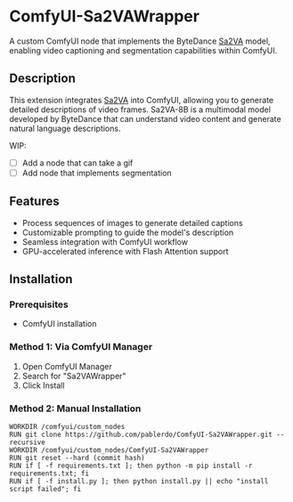 # ComfyUI-Sa2VAWrapper

A custom ComfyUI node that implements the ByteDance [Sa2VA](https://huggingface.co/ByteDance/Sa2VA-8B) model, enabling video captioning and segmentation capabilities within ComfyUI.

## Description

This extension integrates [Sa2VA](https://huggingface.co/ByteDance/Sa2VA-8B) into ComfyUI, allowing you to generate detailed descriptions of video frames. Sa2VA-8B is a multimodal model developed by ByteDance that can understand video content and generate natural language descriptions.

WIP:
- [ ] Add a node that can take a gif 
- [ ] Add node that implements segmentation

## Features

- Process sequences of images to generate detailed captions
- Customizable prompting to guide the model's description
- Seamless integration with ComfyUI workflow
- GPU-accelerated inference with Flash Attention support

## Installation

### Prerequisites

- ComfyUI installation

### Method 1: Via ComfyUI Manager

1. Open ComfyUI Manager
2. Search for "Sa2VAWrapper"
3. Click Install

### Method 2: Manual Installation

```
WORKDIR /comfyui/custom_nodes
RUN git clone https://github.com/pablerdo/ComfyUI-Sa2VAWrapper.git --recursive
WORKDIR /comfyui/custom_nodes/ComfyUI-Sa2VAWrapper
RUN git reset --hard (commit hash)
RUN if [ -f requirements.txt ]; then python -m pip install -r requirements.txt; fi
RUN if [ -f install.py ]; then python install.py || echo "install script failed"; fi
```
